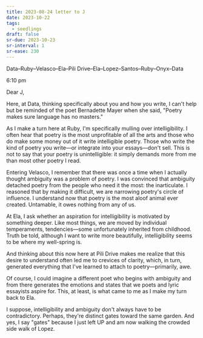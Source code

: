 ```yaml
---
title: 2023-08-24 letter to J
date: 2023-10-22
tags:
  - seedlings
draft: false
sr-due: 2023-10-23
sr-interval: 1
sr-ease: 230
---
```

Data–Ruby–Velasco–Ela–Pili Drive–Ela–Lopez–Santos–Ruby–Onyx–Data

6:10 pm

Dear J,

Here, at Data, thinking specifically about you and how you write, I can't help but be reminded of the poet Bernadette Mayer when she said, "Poetry makes sure language has no masters."

As I make a turn here at Ruby, I'm specifically mulling over intelligibility. I often hear that poetry is the most unprofitable of all the arts and those who do make some money out of it write intelligible poetry. Those who write the kind of poetry you write—or integrate into your essays—don't sell. This is not to say that your poetry is unintelligible: it simply demands more from me than most other poetry I read.

Entering Velasco, I remember that there was once a time when I actually thought ambiguity was a problem of poetry. I was convinced that ambiguity detached poetry from the people who need it the most: the inarticulate. I reasoned that by making it difficult, we are narrowing poetry's circle of influence. I understand now that poetry is the most aloof animal ever created. Untamable, it owes nothing from any of us.

At Ela, I ask whether an aspiration for intelligibility is motivated by something deeper. Like most things, we are moved by individual temperaments, tendencies—some unfortunately inherited from childhood. Truth be told, although I want to write more beautifully, intelligibility seems to be where my well-spring is.

And thinking about this now here at Pili Drive makes me realize that this desire to understand often led me to crevices of clarity, which, in turn, generated everything that I've learned to attach to poetry—primarily, awe.

Of course, I could imagine a different poet who begins with ambiguity and from there generates the emotions and states that we poets and lyric essayists aspire for. This, at least, is what came to me as I make my turn back to Ela.

I suppose, intelligibility and ambiguity don't always have to be contradictory. Perhaps, they're distinct gates toward the same garden. And yes, I say "gates" because I just left UP and am now walking the crowded side walk of Lopez.